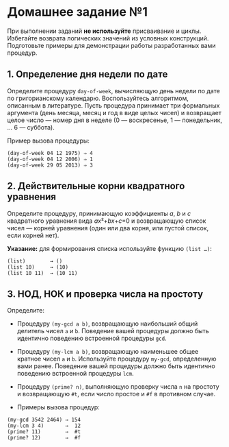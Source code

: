 # Домашнее задание №1

При выполнении заданий **не используйте** присваивание и циклы. Избегайте возврата логических значений из условных конструкций. Подготовьте примеры для демонстрации работы разработанных вами процедур.

## 1. Определение дня недели по дате

Определите процедуру `day-of-week`, вычисляющую день недели по дате по григорианскому календарю. Воспользуйтесь алгоритмом, описанным в литературе. Пусть процедура принимает три формальных аргумента (день месяца, месяц и год в виде целых чисел) и возвращает целое число — номер дня в неделе (0 — воскресенье, 1 — понедельник, ... 6 — суббота).

Пример вызова процедуры:

```
(day-of-week 04 12 1975) ⇒ 4
(day-of-week 04 12 2006) ⇒ 1
(day-of-week 29 05 2013) ⇒ 3
```

## 2. Действительные корни квадратного уравнения

Определите процедуру, принимающую коэффициенты *a*, *b* и *c* квадратного уравнения вида *ax*²+*bx*+*c*=0 и возвращающую список чисел &mdash; корней уравнения (один или два корня, или пустой список, если корней нет).

**Указание:** для формирования списка используйте функцию `(list …)`:

```
(list)        → ()
(list 10)     → (10)
(list 10 11)  → (10 11)
```

## 3. НОД, НОК и проверка числа на простоту

Определите:

*  Процедуру `(my-gcd a b)`, возвращающую наибольший общий делитель чисел `a` и `b`. Поведение вашей процедуры должно быть идентично поведению встроенной процедуры `gcd`.

*  Процедуру `(my-lcm a b)`, возвращающую наименьшее общее кратное чисел `a` и `b`. Используйте процедуру `my-gcd`, определенную вами ранее. Поведение вашей процедуры должно быть идентично поведению встроенной процедуры `lcm`.

*  Процедуру `(prime? n)`, выполняющую проверку числа `n` на простоту и возвращающую `#t`, если число простое и `#f` в противном случае.

*  Примеры вызова процедур:

```
(my-gcd 3542 2464) ⇒ 154
(my-lcm 3 4)       ⇒  12
(prime? 11)        ⇒  #t
(prime? 12)        ⇒  #f
```
